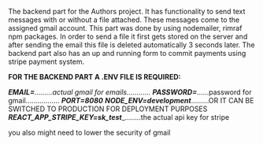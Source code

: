 The backend part for the Authors project. It has functionality to send text messages with or without a file attached. These messages come to the assigned gmail account. This part was done by using nodemailer, rimraf npm packages. In order to send a file it first gets stored on the server and after sending the email this file is deleted automatically 3 seconds later.
The backend part also has an up and running form to commit payments using stripe payment system. 

__FOR THE BACKEND PART A .ENV FILE IS REQUIRED:__

___EMAIL=____.........actual gmail for emails............
___PASSWORD=____......password for gmail.................
___PORT=8080___
___NODE_ENV=development___.........OR IT CAN BE SWITCHED TO PRODUCTION FOR DEPLOYMENT PURPOSES
___REACT_APP_STRIPE_KEY=sk_test____........the actual api key for stripe


you also might need to lower the security of gmail